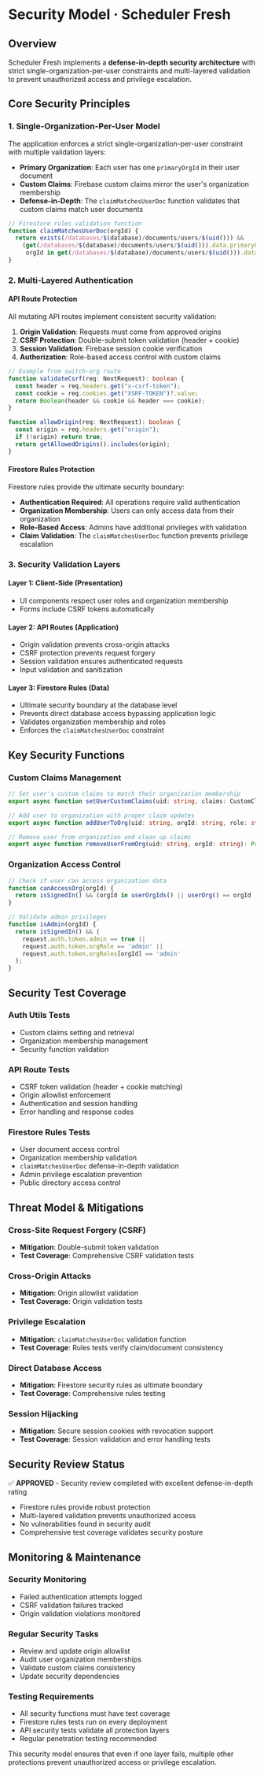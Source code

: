 # Security Model · Scheduler Fresh

## Overview

Scheduler Fresh implements a **defense-in-depth security architecture** with strict single-organization-per-user constraints and multi-layered validation to prevent unauthorized access and privilege escalation.

## Core Security Principles

### 1. Single-Organization-Per-User Model

The application enforces a strict single-organization-per-user constraint with multiple validation layers:

- **Primary Organization**: Each user has one `primaryOrgId` in their user document
- **Custom Claims**: Firebase custom claims mirror the user's organization membership
- **Defense-in-Depth**: The `claimMatchesUserDoc` function validates that custom claims match user documents

```typescript
// Firestore rules validation function
function claimMatchesUserDoc(orgId) {
  return exists(/databases/$(database)/documents/users/$(uid())) &&
    (get(/databases/$(database)/documents/users/$(uid())).data.primaryOrgId == orgId ||
     orgId in get(/databases/$(database)/documents/users/$(uid())).data.get('orgIds', []));
}
```

### 2. Multi-Layered Authentication

#### API Route Protection
All mutating API routes implement consistent security validation:

1. **Origin Validation**: Requests must come from approved origins
2. **CSRF Protection**: Double-submit token validation (header + cookie)
3. **Session Validation**: Firebase session cookie verification
4. **Authorization**: Role-based access control with custom claims

```typescript
// Example from switch-org route
function validateCsrf(req: NextRequest): boolean {
  const header = req.headers.get("x-csrf-token");
  const cookie = req.cookies.get("XSRF-TOKEN")?.value;
  return Boolean(header && cookie && header === cookie);
}

function allowOrigin(req: NextRequest): boolean {
  const origin = req.headers.get("origin");
  if (!origin) return true;
  return getAllowedOrigins().includes(origin);
}
```

#### Firestore Rules Protection
Firestore rules provide the ultimate security boundary:

- **Authentication Required**: All operations require valid authentication
- **Organization Membership**: Users can only access data from their organization
- **Role-Based Access**: Admins have additional privileges with validation
- **Claim Validation**: The `claimMatchesUserDoc` function prevents privilege escalation

### 3. Security Validation Layers

#### Layer 1: Client-Side (Presentation)
- UI components respect user roles and organization membership
- Forms include CSRF tokens automatically

#### Layer 2: API Routes (Application)
- Origin validation prevents cross-origin attacks
- CSRF protection prevents request forgery
- Session validation ensures authenticated requests
- Input validation and sanitization

#### Layer 3: Firestore Rules (Data)
- Ultimate security boundary at the database level
- Prevents direct database access bypassing application logic
- Validates organization membership and roles
- Enforces the `claimMatchesUserDoc` constraint

## Key Security Functions

### Custom Claims Management

```typescript
// Set user's custom claims to match their organization membership
export async function setUserCustomClaims(uid: string, claims: CustomClaims): Promise<void>

// Add user to organization with proper claim updates
export async function addUserToOrg(uid: string, orgId: string, role: string, addedBy: string): Promise<void>

// Remove user from organization and clean up claims
export async function removeUserFromOrg(uid: string, orgId: string): Promise<void>
```

### Organization Access Control

```typescript
// Check if user can access organization data
function canAccessOrg(orgId) {
  return isSignedIn() && (orgId in userOrgIds() || userOrg() == orgId || isMember(orgId));
}

// Validate admin privileges
function isAdmin(orgId) {
  return isSignedIn() && (
    request.auth.token.admin == true || 
    request.auth.token.orgRole == 'admin' || 
    request.auth.token.orgRoles[orgId] == 'admin'
  );
}
```

## Security Test Coverage

### Auth Utils Tests
- Custom claims setting and retrieval
- Organization membership management
- Security function validation

### API Route Tests
- CSRF token validation (header + cookie matching)
- Origin allowlist enforcement
- Authentication and session handling
- Error handling and response codes

### Firestore Rules Tests
- User document access control
- Organization membership validation
- `claimMatchesUserDoc` defense-in-depth validation
- Admin privilege escalation prevention
- Public directory access control

## Threat Model & Mitigations

### Cross-Site Request Forgery (CSRF)
- **Mitigation**: Double-submit token validation
- **Test Coverage**: Comprehensive CSRF validation tests

### Cross-Origin Attacks
- **Mitigation**: Origin allowlist validation
- **Test Coverage**: Origin validation tests

### Privilege Escalation
- **Mitigation**: `claimMatchesUserDoc` validation function
- **Test Coverage**: Rules tests verify claim/document consistency

### Direct Database Access
- **Mitigation**: Firestore security rules as ultimate boundary
- **Test Coverage**: Comprehensive rules testing

### Session Hijacking
- **Mitigation**: Secure session cookies with revocation support
- **Test Coverage**: Session validation and error handling tests

## Security Review Status

✅ **APPROVED** - Security review completed with excellent defense-in-depth rating
- Firestore rules provide robust protection
- Multi-layered validation prevents unauthorized access  
- No vulnerabilities found in security audit
- Comprehensive test coverage validates security posture

## Monitoring & Maintenance

### Security Monitoring
- Failed authentication attempts logged
- CSRF validation failures tracked
- Origin validation violations monitored

### Regular Security Tasks
- Review and update origin allowlist
- Audit user organization memberships
- Validate custom claims consistency
- Update security dependencies

### Testing Requirements
- All security functions must have test coverage
- Firestore rules tests run on every deployment
- API security tests validate all protection layers
- Regular penetration testing recommended

This security model ensures that even if one layer fails, multiple other protections prevent unauthorized access or privilege escalation.